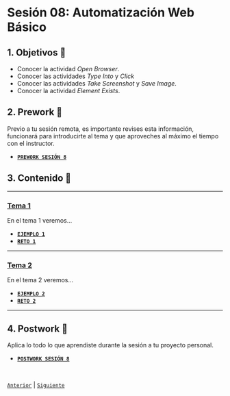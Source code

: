 # Sesión 08: Automatización Web Básico

<div>

## 1. Objetivos :dart:

- Conocer la actividad *Open Browser*.
- Conocer las actividades *Type Into* y *Click*
- Conocer las actividades *Take Screenshot* y *Save Image*.
- Conocer la actividad *Element Exists*.

## 2. Prework :notebook_with_decorative_cover:

Previo a tu sesión remota, es importante revises esta información, funcionará para introducirte al tema y que aproveches al máximo el tiempo con el instructor.

- [**`PREWORK SESIÓN 8`**](Prework/README.md)

## 3. Contenido :blue_book:

---

### <ins>Tema 1</ins>

En el tema 1 veremos...

- [**`EJEMPLO 1`**](Ejemplo-01/README.md)
- [**`RETO 1`**](Reto-01/README.md)

---

### <ins>Tema 2</ins>

En el tema 2 veremos...

- [**`EJEMPLO 2`**](Ejemplo-02/README.md)
- [**`RETO 2`**](Reto-02/README.md)

---

## 4. Postwork :memo:
Aplica lo todo lo que aprendiste durante la sesión a tu proyecto personal.

- [**`POSTWORK SESIÓN 8`**](Postwork/README.md)

<br>

[`Anterior`](../Session-07/README.md) | [`Siguiente`](../Session-09/README.md)

</div>